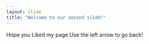 ```yaml
---
layout: slide
title: "Welcome to our second slide!"
---
```

Hope you Liked my page
Use the left arrow to go back!
